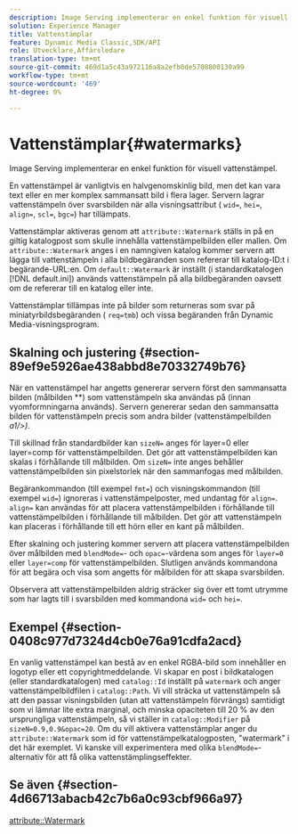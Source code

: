 ```yaml
---
description: Image Serving implementerar en enkel funktion för visuell vattenstämpel.
solution: Experience Manager
title: Vattenstämplar
feature: Dynamic Media Classic,SDK/API
role: Utvecklare,Affärsledare
translation-type: tm+mt
source-git-commit: 469d1a5c43a972116a8a2efb0de5708800130a99
workflow-type: tm+mt
source-wordcount: '469'
ht-degree: 0%

---
```



# Vattenstämplar{#watermarks}

Image Serving implementerar en enkel funktion för visuell vattenstämpel.

En vattenstämpel är vanligtvis en halvgenomskinlig bild, men det kan vara text eller en mer komplex sammansatt bild i flera lager. Servern lagrar vattenstämpeln över svarsbilden när alla visningsattribut ( `wid=`, `hei=`, `align=`, `scl=`, `bgc=`) har tillämpats.

Vattenstämplar aktiveras genom att `attribute::Watermark` ställs in på en giltig katalogpost som skulle innehålla vattenstämpelbilden eller mallen. Om `attribute::Watermark` anges i en namngiven katalog kommer servern att lägga till vattenstämpeln i alla bildbegäranden som refererar till katalog-ID:t i begärande-URL:en. Om `default::Watermark` är inställt (i standardkatalogen [!DNL default.ini]) används vattenstämpeln på alla bildbegäranden oavsett om de refererar till en katalog eller inte.

Vattenstämplar tillämpas inte på bilder som returneras som svar på miniatyrbildsbegäranden ( `req=tmb`) och vissa begäranden från Dynamic Media-visningsprogram.

## Skalning och justering {#section-89ef9e5926ae438abbd8e70332749b76}

När en vattenstämpel har angetts genererar servern först den sammansatta bilden (målbilden **) som vattenstämpeln ska användas på (innan vyomformningarna används). Servern genererar sedan den sammansatta bilden för vattenstämpeln precis som andra bilder (vattenstämpelbilden *a1/>).*

Till skillnad från standardbilder kan `sizeN=` anges för layer=0 eller layer=comp för vattenstämpelbilden. Det gör att vattenstämpelbilden kan skalas i förhållande till målbilden. Om `sizeN=` inte anges behåller vattenstämpelbilden sin pixelstorlek när den sammanfogas med målbilden.

Begärankommandon (till exempel `fmt=`) och visningskommandon (till exempel `wid=`) ignoreras i vattenstämpelposter, med undantag för `align=`. `align=` kan användas för att placera vattenstämpelbilden i förhållande till vattenstämpelbilden i förhållande till målbilden. Det gör att vattenstämpeln kan placeras i förhållande till ett hörn eller en kant på målbilden.

Efter skalning och justering kommer servern att placera vattenstämpelbilden över målbilden med `blendMode=`- och `opac=`-värdena som anges för `layer=0` eller `layer=comp` för vattenstämpelbilden. Slutligen används kommandona för att begära och visa som angetts för målbilden för att skapa svarsbilden.

Observera att vattenstämpelbilden aldrig sträcker sig över ett tomt utrymme som har lagts till i svarsbilden med kommandona `wid=` och `hei=`.

## Exempel {#section-0408c977d7324d4cb0e76a91cdfa2acd}

En vanlig vattenstämpel kan bestå av en enkel RGBA-bild som innehåller en logotyp eller ett copyrightmeddelande. Vi skapar en post i bildkatalogen (eller standardkatalogen) med `catalog::Id` inställt på `watermark` och anger vattenstämpelbildfilen i `catalog::Path`. Vi vill sträcka ut vattenstämpeln så att den passar visningsbilden (utan att vattenstämpeln förvrängs) samtidigt som vi lämnar lite extra marginal, och minska opaciteten till 20 % av den ursprungliga vattenstämpeln, så vi ställer in `catalog::Modifier` på `sizeN=0.9,0.9&opac=20`. Om du vill aktivera vattenstämplar anger du `attribute::Watermark` som id för vattenstämpelkatalogposten, &quot;watermark&quot; i det här exemplet. Vi kanske vill experimentera med olika `blendMode=`-alternativ för att få olika vattenstämplingseffekter.

## Se även {#section-4d66713abacb42c7b6a0c93cbf966a97}

[attribute::Watermark](../../../../../is-api/image-catalog/image-serving-api-ref/c-image-catalog-reference/c-attributes-reference/r-watermark.md#reference-942b50acb2dd43a5ae498dc41ea9ac9b)
